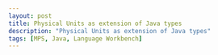 ```yaml
---
layout: post
title: Physical Units as extension of Java types
description: "Physical Units as extension of Java types"
tags: [MPS, Java, Language Workbench]
---
```


